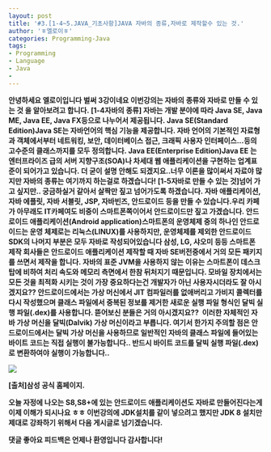 ```yaml
---
layout: post
title: '#3.[1-4~5.JAVA_기초사항]JAVA 자바의 종류,자바로 제작할수 있는 것.'
author: 'ㅎ엘로이ㅎ'
categories: Programming-Java
tags:
- Programming
- Language
- Java
-
---
```



<script> location.href='https://cafe.naver.com/develoid/701422' ; </script>

<p><b>안녕하세요 엘로이입니다 벌써 3강이네요<b>&nbsp;<b>이번강의는 자바의 종류와 자바로 만들 수 있는 것 을 알아보려고 합니다.<b>&nbsp;<b>[1-4자바의 종류]<b>&nbsp;<b>자바는 개발 분야에 따라 Java SE, Java ME, Java EE, Java FX등으로 나누어서 제공됩니다.<b>&nbsp;<b>Java SE(Standard Edition)<b>Java SE는 자바언어의 핵심 기능을 제공합니다. 자바 언어의 기본적인 자료형과 객체에서부터 네트워킹, 보안, 데이터베이스 접근, 크래픽 사용자 인터페이스...등의 고수준의 클래스까지를 모두 정의합니다.<b>&nbsp;<b>Java EE(Enterprise Edition)<b>Java EE 는 엔터프라이즈 급의 서버 지향구조(SOA)나 차세대 웹 애플리케이션을 구현하는 업계표준이 되어가고 있습니다.<b>&nbsp;<b>더 굳이 설명 안해도 되겠지요..너무 이론을 많이써서 자료야 많지만 자바의 종류는 여기까지 하는걸로 하겠습니다!<b>&nbsp;<b>[1-5자바로 만들 수 있는 것]<b>넘어 가고 싶지만.. 궁금하실거 같아서 살짝만 짚고 넘어가도록 하겠습니다.<b>&nbsp;<b>자바 애플리케이션, 자바 에플릿, 자바 서블릿, JSP, 자바빈즈, 안드로이드 등을 만들 수 있습니다.<b>우리 카페가 아무래도 IT카페여도 비중이 스마트폰쪽이어서 안드로이드만 짚고 가겠습니다.<b>&nbsp;<b>안드로이드 애플리케이션(Android application)<b>스마트폰의 운영체제 중의 하나인 안드로이드는 운영 체제로는 리눅스(LINUX)를 사용하지만, 운영체제를 제외한 안드로이드 SDK의 나머지 부분은 모두 자바로 작성되어있습니다 삼성, LG, 샤오미 등등 스마트폰 제작 회사들은 안드로이드 애플리케이션 제작할 때 자바 SE버전중에서 거의 모든 패키지를 쓰면서 제작을 합니다.<b>&nbsp;<b>자바의 표준 JVM을 사용하지 않는 이유는 스마트폰이 데스크탑에 비하여 처리 속도와 메모리 측면에서 한참 뒤처지기 때문입니다. 모바일 장치에서는 모든 것을 최적화 시키는 것이 가장 중요하다는건 개발자가 아닌 사용자시더라도 잘 아시겠지요??<b>&nbsp;<b>안드로이드에서는 가상 머신에서 JIT 컴파일러를 없애버리고 가비지 콜렉터를 다시 작성했으며 클래스 파일에서 중복된 정보를 제거한 새로운 실행 파일 형식인 달빅 실행 파일(.dex)를 사용합니다. 뜯어보신 분들은 거의 아시겠지요??<b>&nbsp;<b>&nbsp;<b>이러한 자체적인 자바 가상 머신을 달빅(Dalvik) 가상 머신이라고 부릅니다. 여기서 한가지 주의할 점은 안드로이드에서는 달빅 가상 머신을 사용하므로 일반적인 자바의 클래스 파일에 들어있는 바이트 코드는 직접 실행이 불가능합니다.. 반드시 바이트 코드를 달빅 실행 파일(.dex)로 변환하여야 실행이 가능합니다..</p><p><b></p><p><b></p><p><img src="https://cafeptthumb-phinf.pstatic.net/MjAxNzAzMjlfMTUx/MDAxNDkwNzY4Mjg5Mzgy.-ZXEbRCoL2tRFjrfieBa8vHjc94HHsOfzLaVKfeze78g.wKBzr-lmNVzdJVWGwnPUcQRGCCN6hK27QGf22sr6xDYg.JPEG.cksdid0404/1.jpg?type=w740"><b></p><p><b></p><p>[출처]삼성 공식 홈페이지.</p><p>오늘 자정에 나오는 S8,S8+에 있는 안드로이드 애플리케이션도 자바로 만들어진다는게 이제 이해가 되시나요 ㅎㅎ 이번강의에 JDK설치를 같이 넣으려고 했지만 JDK 8 설치만 제대로 강좌하기 위해서 다음 게시글로 넘기겠습니다.</p><p><b></p><p>댓글 좋아요 피드백은 언제나 환영입니다 감사합니다!</p><p></p><p></p><p></p><p></p><p></p><p></p><p></p><p></p><p></p><p></p><p></p><p></p><p></p><p></p><p></p><p></p><p></p><p></p><p></p><p></p><p></p><p></p><p></p><p></p><p> </p><p></p><p></p><p></p><p></p><p></p><p></p><p></p><p></p><p></p><p></p><p></p><p></p><p></p><p></p><p></p>
